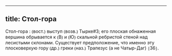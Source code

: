 
---
title: Стол-гора
---
Стол-гора
: ⦅вост.⦆ выступ ⦅возв.⦆ Тырке#3; его плоская обнаженная вершина обрывается к ⦅В⦆ и ⦅Ю⦆ скальной ребристой стеной над лесистыми склонами. Существует предположение, что именно эту плосковерхую гору ⦅др.⦆ греки ⦅наз.⦆ Трапезус (а не Чатыр-Даг) ⦃З6⦄.
